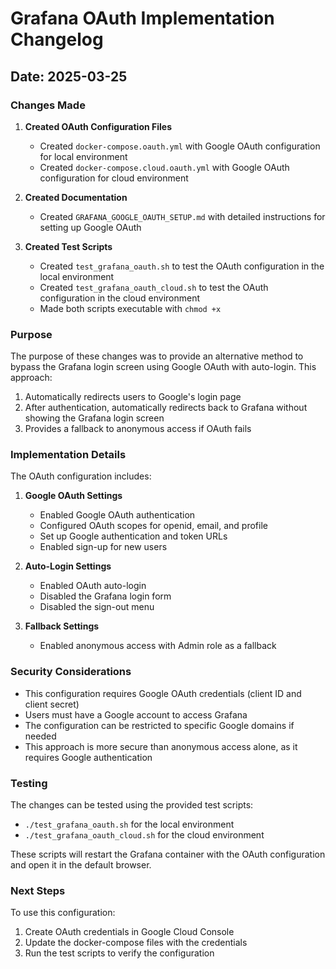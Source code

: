 # Grafana OAuth Implementation Changelog

## Date: 2025-03-25

### Changes Made

1. **Created OAuth Configuration Files**
   - Created `docker-compose.oauth.yml` with Google OAuth configuration for local environment
   - Created `docker-compose.cloud.oauth.yml` with Google OAuth configuration for cloud environment

2. **Created Documentation**
   - Created `GRAFANA_GOOGLE_OAUTH_SETUP.md` with detailed instructions for setting up Google OAuth

3. **Created Test Scripts**
   - Created `test_grafana_oauth.sh` to test the OAuth configuration in the local environment
   - Created `test_grafana_oauth_cloud.sh` to test the OAuth configuration in the cloud environment
   - Made both scripts executable with `chmod +x`

### Purpose

The purpose of these changes was to provide an alternative method to bypass the Grafana login screen using Google OAuth with auto-login. This approach:

1. Automatically redirects users to Google's login page
2. After authentication, automatically redirects back to Grafana without showing the Grafana login screen
3. Provides a fallback to anonymous access if OAuth fails

### Implementation Details

The OAuth configuration includes:

1. **Google OAuth Settings**
   - Enabled Google OAuth authentication
   - Configured OAuth scopes for openid, email, and profile
   - Set up Google authentication and token URLs
   - Enabled sign-up for new users

2. **Auto-Login Settings**
   - Enabled OAuth auto-login
   - Disabled the Grafana login form
   - Disabled the sign-out menu

3. **Fallback Settings**
   - Enabled anonymous access with Admin role as a fallback

### Security Considerations

- This configuration requires Google OAuth credentials (client ID and client secret)
- Users must have a Google account to access Grafana
- The configuration can be restricted to specific Google domains if needed
- This approach is more secure than anonymous access alone, as it requires Google authentication

### Testing

The changes can be tested using the provided test scripts:
- `./test_grafana_oauth.sh` for the local environment
- `./test_grafana_oauth_cloud.sh` for the cloud environment

These scripts will restart the Grafana container with the OAuth configuration and open it in the default browser.

### Next Steps

To use this configuration:
1. Create OAuth credentials in Google Cloud Console
2. Update the docker-compose files with the credentials
3. Run the test scripts to verify the configuration
